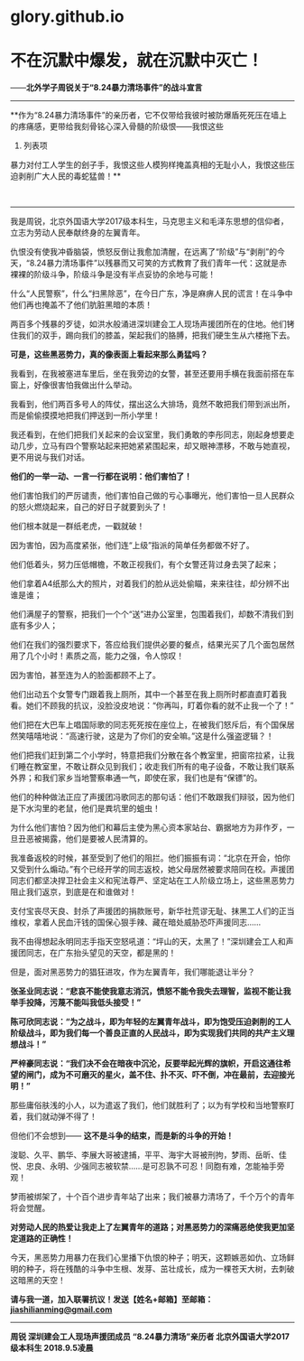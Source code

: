 # glory.github.io
<h1>不在沉默中爆发，就在沉默中灭亡！</h1>
<p>——<strong>北外学子周锐关于“8.24暴力清场事件”的战斗宣言</strong></p>
<hr />
<p>**作为“8.24暴力清场事件”的亲历者，它不仅带给我彼时被防爆盾死死压在墙上的疼痛感，更带给我刻骨铭心深入骨髓的阶级恨——我恨这些</p>
<ol>
<li>列表项</li>

</ol>
<p>暴力对付工人学生的刽子手，我恨这些人模狗样掩盖真相的无耻小人，我恨这些压迫剥削广大人民的毒蛇猛兽！**</p>
<p>&nbsp;</p>
<hr />
<p>我是周锐，北京外国语大学2017级本科生，马克思主义和毛泽东思想的信仰者，立志为劳动人民奉献终身的左翼青年。</p>
<p>仇恨没有使我冲昏脑袋，愤怒反倒让我愈加清醒，在远离了“阶级”与“剥削”的今天，“8.24暴力清场事件”以残暴而又可笑的方式教育了我们青年一代：这就是赤裸裸的阶级斗争，阶级斗争是没有半点妥协的余地与可能！</p>
<p>什么“人民警察”，什么“扫黑除恶”，在今日广东，净是麻痹人民的谎言！在斗争中他们再也掩盖不了他们肮脏黑暗的本质！</p>
<p>两百多个残暴的歹徒，如洪水般涌进深圳建会工人现场声援团所在的住地。他们铐住我们的双手，踢向我们的膝盖，架起我们的胳膊，把我们硬生生从六楼拖下去。</p>
<p><strong>可是，这些黑恶势力，真的像表面上看起来那么勇猛吗？</strong></p>
<p>我看到，在我被塞进车里后，坐在我旁边的女警，甚至还要用手横在我面前搭在车窗上，好像很害怕我做出什么举动。</p>
<p>我看到，他们两百多号人的阵仗，摆出这么大排场，竟然不敢把我们带到派出所，而是偷偷摸摸地把我们押送到一所小学里！</p>
<p>我还看到，在他们把我们关起来的会议室里，我们勇敢的李彤同志，刚起身想要走动几步，立马有四个警察站起来把她紧紧围起来，却又眼神漂移，不敢与她直视，更不用说与我们对话。</p>
<p><strong>他们的一举一动、一言一行都在说明：他们害怕了！</strong></p>
<p>他们害怕我们的严厉谴责，他们害怕自己做的亏心事曝光，他们害怕一旦人民群众的怒火燃烧起来，自己的好日子就要到头了！</p>
<p>他们根本就是一群纸老虎，一戳就破！</p>
<p>因为害怕，因为高度紧张，他们连“上级”指派的简单任务都做不好了。</p>
<p>他们低着头，努力压低帽檐，不敢正视我们，有个女警还背过身去哭了起来；</p>
<p>他们拿着A4纸那么大的照片，对着我们的脸从远处偷瞄，来来往往，却分辨不出谁是谁；</p>
<p>他们满屋子的警察，把我们一个个“送”进办公室里，包围着我们，却数不清我们到底有多少人；</p>
<p>他们在我们的强烈要求下，答应给我们提供必要的餐点，结果光买了几个面包居然用了几个小时！素质之高，能力之强，令人惊叹！</p>
<p>因为害怕，甚至连为人的脸面都顾不上了。</p>
<p>他们出动五个女警专门跟着我上厕所，其中一个甚至在我上厕所时都直直盯着我看。她们不顾我的抗议，没脸没皮地说：“你再叫，盯着你看的就不止我一个了！”</p>
<p>他们把在大巴车上唱国际歌的同志死死按在座位上，在被我们怒斥后，有个国保居然笑嘻嘻地说：“高速行驶，这是为了你们的安全嘛。”这是什么强盗逻辑？！ </p>
<p>他们把我们赶到第二个小学时，特意把我们分散在各个教室里，把窗帘拉紧，让我们睡在教室里，不敢让群众见到我们；收走我们所有的电子设备，不敢让我们联系外界；和我们家乡当地警察串通一气，即使在家，我们也是有“保镖”的。</p>
<p>他们的种种做法正应了声援团冯歌同志的那句话：他们不敢跟我们辩驳，因为他们是下水沟里的老鼠，他们是粪坑里的蛆虫！</p>
<p>为什么他们害怕？因为他们和幕后主使为黑心资本家站台、霸据地方为非作歹，一旦丑恶被揭露，他们是要被人民清算的。</p>
<p>我准备返校的时候，甚至受到了他们的阻拦。他们振振有词：“北京在开会，怕你又受到什么煽动。”有个已经开学的同志返校，她父母居然被要求陪同在校。声援团同志们都坚决捍卫社会主义和宪法尊严、坚定站在工人阶级立场上，这些黑恶势力阻止我们返京，到底是在和谁做对！</p>
<p>支付宝丧尽天良、封杀了声援团的捐款账号，新华社荒谬无耻、抹黑工人们的正当维权，拿着人民血汗钱的国保心狠手辣、藏在暗处威胁恐吓声援同志……</p>
<p>我不由得想起永明同志手指天空怒吼道：“坪山的天，太黑了！”深圳建会工人和声援团同志，在广东抬头望见的天空，都是黑的！</p>
<p>但是，面对黑恶势力的猖狂进攻，作为左翼青年，我们哪能退让半分？</p>
<p><strong>张圣业同志说：“悲哀不能使我意志消沉，愤怒不能令我失去理智，监视不能让我举手投降，污蔑不能叫我低头接受！”</strong></p>
<p><strong>陈可欣同志说：“为之战斗，即为年轻的左翼青年战斗，即为饱受压迫剥削的工人阶级战斗，即为我们每一个善良正直的人民战斗，即为实现我们共同的共产主义理想战斗！”</strong></p>
<p><strong>严梓豪同志说：“我们决不会在暗夜中沉沦，反要举起光辉的旗帜，开启这通往希望的闸门，成为不可磨灭的星火，盖不住、扑不灭、吓不倒，冲在最前，去迎接光明！”</strong></p>
<p>那些庸俗肤浅的小人，以为遣返了我们，他们就胜利了；以为有学校和当地警察盯着，我们就动弹不得了！</p>
<p>但他们不会想到——
<strong>这不是斗争的结束，而是新的斗争的开始！</strong></p>
<p>浚聪、久平、鹏华、李展大哥被逮捕，平平、海宇大哥被刑拘，梦雨、岳昕、佳悦、忠良、永明、少强同志被软禁……是可忍孰不可忍！同胞有难，怎能袖手旁观！</p>
<p>梦雨被绑架了，十个百个进步青年站了出来；我们被暴力清场了，千个万个的青年将会觉醒。</p>
<p><strong>对劳动人民的热爱让我走上了左翼青年的道路；对黑恶势力的深痛恶绝使我更加坚定道路的正确性！</strong></p>
<p>今天，黑恶势力用暴力在我们心里播下仇恨的种子；明天，这颗嫉恶如仇、立场鲜明的种子，将在残酷的斗争中生根、发芽、茁壮成长，成为一棵苍天大树，去刺破这暗黑的天空！</p>
<p><strong>请与我一道，加入联署抗议！发送【姓名+邮箱】至邮箱：<a href='mailto:jiashilianming@gmail.com' target='_blank' class='url'>jiashilianming@gmail.com</a></strong></p>
<hr />
<p><strong>周锐
深圳建会工人现场声援团成员
“8.24暴力清场”亲历者
北京外国语大学2017级本科生
2018.9.5凌晨</strong></p>
<p>&nbsp;</p>
